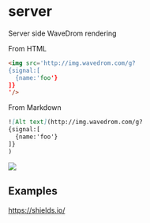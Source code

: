 # server
Server side WaveDrom rendering

From HTML

```html
<img src='http://img.wavedrom.com/g?
{signal:[
  {name:'foo'}
]}
'/>
```

From Markdown

```md
![Alt text](http://img.wavedrom.com/g?
{signal:[
  {name:'foo'}
]}
)
```

<img src="https://svg.wavedrom.com/github/wavedrom/wavedrom/master/test/reg-vl.json5">

## Examples

https://shields.io/
